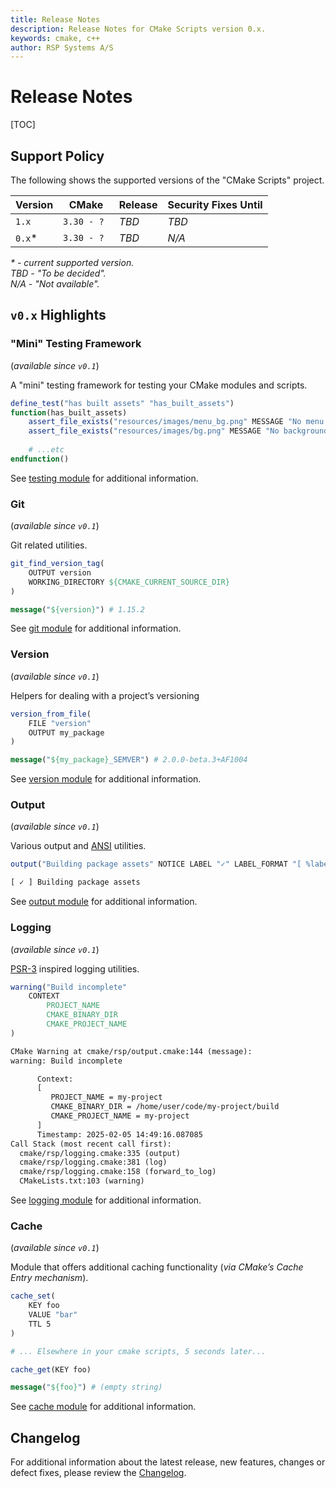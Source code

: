 ```yaml
---
title: Release Notes
description: Release Notes for CMake Scripts version 0.x.
keywords: cmake, c++
author: RSP Systems A/S
---
```


# Release Notes

[TOC]

## Support Policy

The following shows the supported versions of the "CMake Scripts" project.

| Version | CMake       | Release | Security Fixes Until |
|---------|-------------|---------|----------------------|
| `1.x`   | `3.30 - ?`  | _TBD_   | _TBD_                |
| `0.x`*  | `3.30 - ? ` | _TBD_   | _N/A_                |

_* - current supported version._ \
_TBD - "To be decided"._ \
_N/A - "Not available"._

## `v0.x` Highlights

### "Mini" Testing Framework

(_available since `v0.1`_)

A "mini" testing framework for testing your CMake modules and scripts.

```cmake
define_test("has built assets" "has_built_assets")
function(has_built_assets)
    assert_file_exists("resources/images/menu_bg.png" MESSAGE "No menu bg")
    assert_file_exists("resources/images/bg.png" MESSAGE "No background")
    
    # ...etc
endfunction()
```

See [testing module](./modules/testing/cmake/index.md) for additional information.

### Git

(_available since `v0.1`_)

Git related utilities.

```cmake
git_find_version_tag(
    OUTPUT version
    WORKING_DIRECTORY ${CMAKE_CURRENT_SOURCE_DIR}
)

message("${version}") # 1.15.2
```

See [git module](./modules/git/index.md) for additional information.

### Version

(_available since `v0.1`_)

Helpers for dealing with a project’s versioning

```cmake
version_from_file(
    FILE "version"
    OUTPUT my_package
)

message("${my_package}_SEMVER") # 2.0.0-beta.3+AF1004
```

See [version module](./modules/version/index.md) for additional information.

### Output

(_available since `v0.1`_)

Various output and [ANSI](./modules/output/ansi.md) utilities.

```cmake
output("Building package assets" NOTICE LABEL "✓" LABEL_FORMAT "[ %label% ] ")
```

```txt
[ ✓ ] Building package assets
```

See [output module](./modules/output/index.md) for additional information.

### Logging

(_available since `v0.1`_)

[PSR-3](https://www.php-fig.org/psr/psr-3/) inspired logging utilities.

```cmake
warning("Build incomplete"
    CONTEXT
        PROJECT_NAME
        CMAKE_BINARY_DIR
        CMAKE_PROJECT_NAME
)
```

```txt
CMake Warning at cmake/rsp/output.cmake:144 (message):
warning: Build incomplete

      Context: 
      [
         PROJECT_NAME = my-project
         CMAKE_BINARY_DIR = /home/user/code/my-project/build
         CMAKE_PROJECT_NAME = my-project
      ]
      Timestamp: 2025-02-05 14:49:16.087085
Call Stack (most recent call first):
  cmake/rsp/logging.cmake:335 (output)
  cmake/rsp/logging.cmake:381 (log)
  cmake/rsp/logging.cmake:158 (forward_to_log)
  CMakeLists.txt:103 (warning)
```

See [logging module](./modules/logging/index.md) for additional information.

### Cache

(_available since `v0.1`_)

Module that offers additional caching functionality (_via CMake’s Cache Entry mechanism_).

```cmake
cache_set(
    KEY foo
    VALUE "bar"
    TTL 5
)

# ... Elsewhere in your cmake scripts, 5 seconds later...

cache_get(KEY foo)

message("${foo}") # (empty string)
```

See [cache module](./modules/cache/index.md) for additional information.

## Changelog

For additional information about the latest release, new features, changes or defect fixes, please review the
[Changelog](https://github.com/rsps/cmake-scripts/blob/main/CHANGELOG.md).

